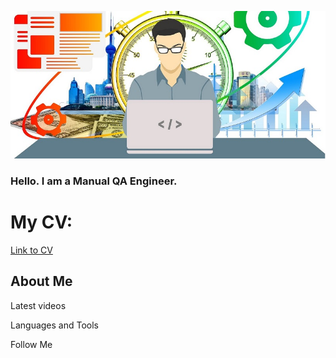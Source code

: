 [![Header](https://github.com/JB1qa/JB1qa/blob/main/assets/png.png)](https://www.upwork.com/workwith/yaroslavbryk)
### Hello. I am a Manual QA Engineer.
#
# My CV: 
[Link to CV](https://drive.google.com/file/d/1cQCY6D_5c_7Y5WWlh0jDmhzdvNAvQFCM/view?usp=share_link)







 ## About Me


Latest videos

Languages and Tools

Follow Me 


